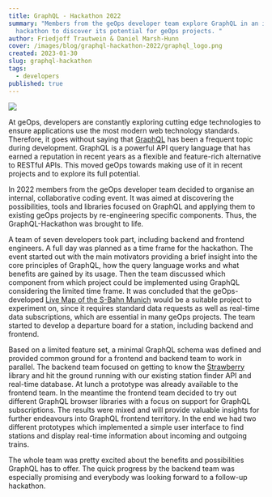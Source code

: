 ```yaml
---
title: GraphQL - Hackathon 2022
summary: "Members from the geOps developer team explore GraphQL in an internal
  hackathon to discover its potential for geOps projects. "
author: Friedjoff Trautwein & Daniel Marsh-Hunn
cover: /images/blog/graphql-hackathon-2022/graphql_logo.png
created: 2023-01-30
slug: graphql-hackathon
tags:
  - developers
published: true
---
```

![](/images/blog/graphql-hackathon-2022/graphql.png)

At geOps, developers are constantly exploring cutting edge technologies to ensure applications use the most modern web technology standards. Therefore, it goes without saying that [GraphQL](https://graphql.org/) has been a frequent topic during development. GraphQL is a powerful API query language that has earned a reputation in recent years as a flexible and feature-rich alternative to RESTful APIs. This moved geOps towards making use of it in recent projects and to explore its full potential.

In 2022 members from the geOps developer team decided to organise an internal, collaborative coding event. It was aimed at discovering the possibilities, tools and libraries focused on GraphQL and applying them to existing geOps projects by re-engineering specific components. Thus, the GraphQL-Hackathon was brought to life.

A team of seven developers took part, including backend and frontend engineers. A full day was planned as a time frame for the hackathon. The event started out with the main motivators providing a brief insight into the core principles of GraphQL, how the query language works and what benefits are gained by its usage. Then the team discussed which component from which project could be implemented using GraphQL considering the limited time frame. It was concluded that the geOps-developed [Live Map of the S-Bahn Munich](https://s-bahn-muenchen-live.de) would be a suitable project to experiment on, since it requires standard data requests as well as real-time data subscriptions, which are essential in many geOps projects. The team started to develop a departure board for a station, including backend and frontend.

Based on a limited feature set, a minimal GraphQL schema was defined and provided common ground for a frontend and backend team to work in parallel. The backend team focused on getting to know the [Strawberry](https://strawberry.rocks/) library and hit the ground running with our existing station finder API and real-time database. At lunch a prototype was already available to the frontend team. In the meantime the frontend team decided to try out different GraphQL browser libraries with a focus on support for GraphQL subscriptions. The results were mixed and will provide valuable insights for further endeavours into GraphQL frontend territory. In the end we had two different prototypes which implemented a simple user interface to find stations and display real-time information about incoming and outgoing trains.

The whole team was pretty excited about the benefits and possibilities GraphQL has to offer. The quick progress by the backend team was especially promising and everybody was looking forward to a follow-up hackathon.